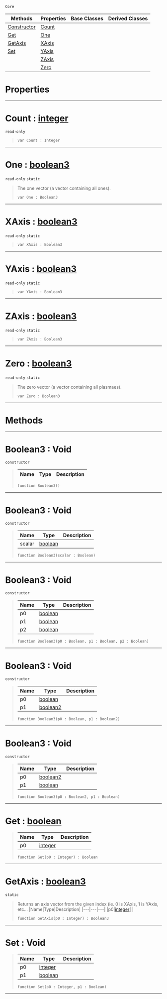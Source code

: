  `Core`

|Methods|Properties|Base Classes|Derived Classes|
|---|---|---|---|
|[ Constructor](https://plasmaengine.github.io/PlasmaDocs/Plasma1/C++/code_reference/lightning_base_types/boolean3.markdown#boolean3-void)|[ Count](https://plasmaengine.github.io/PlasmaDocs/Plasma1/C++/code_reference/lightning_base_types/boolean3.markdown#count-plasma-engine-docume)| | |
|[ Get](https://plasmaengine.github.io/PlasmaDocs/Plasma1/C++/code_reference/lightning_base_types/boolean3.markdown#get-plasma-engine-document)|[ One](https://plasmaengine.github.io/PlasmaDocs/Plasma1/C++/code_reference/lightning_base_types/boolean3.markdown#one-plasma-engine-document)| | |
|[ GetAxis](https://plasmaengine.github.io/PlasmaDocs/Plasma1/C++/code_reference/lightning_base_types/boolean3.markdown#getaxis-plasma-engine-docu)|[ XAxis](https://plasmaengine.github.io/PlasmaDocs/Plasma1/C++/code_reference/lightning_base_types/boolean3.markdown#xaxis-plasma-engine-docume)| | |
|[ Set](https://plasmaengine.github.io/PlasmaDocs/Plasma1/C++/code_reference/lightning_base_types/boolean3.markdown#set-void)|[ YAxis](https://plasmaengine.github.io/PlasmaDocs/Plasma1/C++/code_reference/lightning_base_types/boolean3.markdown#yaxis-plasma-engine-docume)| | |
| |[ ZAxis](https://plasmaengine.github.io/PlasmaDocs/Plasma1/C++/code_reference/lightning_base_types/boolean3.markdown#zaxis-plasma-engine-docume)| | |
| |[ Zero](https://plasmaengine.github.io/PlasmaDocs/Plasma1/C++/code_reference/lightning_base_types/boolean3.markdown#plasma-plasma-engine-documen)| | |


 #  Properties


---  
 #  Count : [integer](https://plasmaengine.github.io/PlasmaDocs/Plasma1/C++/code_reference/lightning_base_types/integer.markdown)

 `read-only`

> 
> ``` lang=cpp, name=Lightning
> var Count : Integer


---  
 #  One : [boolean3](https://plasmaengine.github.io/PlasmaDocs/Plasma1/C++/code_reference/lightning_base_types/boolean3.markdown)

 `read-only` `static`

> The one vector (a vector containing all ones).
> ``` lang=cpp, name=Lightning
> var One : Boolean3


---  
 #  XAxis : [boolean3](https://plasmaengine.github.io/PlasmaDocs/Plasma1/C++/code_reference/lightning_base_types/boolean3.markdown)

 `read-only` `static`

> 
> ``` lang=cpp, name=Lightning
> var XAxis : Boolean3


---  
 #  YAxis : [boolean3](https://plasmaengine.github.io/PlasmaDocs/Plasma1/C++/code_reference/lightning_base_types/boolean3.markdown)

 `read-only` `static`

> 
> ``` lang=cpp, name=Lightning
> var YAxis : Boolean3


---  
 #  ZAxis : [boolean3](https://plasmaengine.github.io/PlasmaDocs/Plasma1/C++/code_reference/lightning_base_types/boolean3.markdown)

 `read-only` `static`

> 
> ``` lang=cpp, name=Lightning
> var ZAxis : Boolean3


---  
 #  Zero : [boolean3](https://plasmaengine.github.io/PlasmaDocs/Plasma1/C++/code_reference/lightning_base_types/boolean3.markdown)

 `read-only` `static`

> The zero vector (a vector containing all plasmaes).
> ``` lang=cpp, name=Lightning
> var Zero : Boolean3


---  
 #  Methods


---  
 #  Boolean3 : Void

 `constructor`

> 
> |Name|Type|Description|
> |---|---|---|
> ``` lang=cpp, name=Lightning
> function Boolean3()
> ``` 


---  
 #  Boolean3 : Void

 `constructor`

> 
> |Name|Type|Description|
> |---|---|---|
> |scalar|[boolean](https://plasmaengine.github.io/PlasmaDocs/Plasma1/C++/code_reference/lightning_base_types/boolean.markdown)| |
> ``` lang=cpp, name=Lightning
> function Boolean3(scalar : Boolean)
> ``` 


---  
 #  Boolean3 : Void

 `constructor`

> 
> |Name|Type|Description|
> |---|---|---|
> |p0|[boolean](https://plasmaengine.github.io/PlasmaDocs/Plasma1/C++/code_reference/lightning_base_types/boolean.markdown)| |
> |p1|[boolean](https://plasmaengine.github.io/PlasmaDocs/Plasma1/C++/code_reference/lightning_base_types/boolean.markdown)| |
> |p2|[boolean](https://plasmaengine.github.io/PlasmaDocs/Plasma1/C++/code_reference/lightning_base_types/boolean.markdown)| |
> ``` lang=cpp, name=Lightning
> function Boolean3(p0 : Boolean, p1 : Boolean, p2 : Boolean)
> ``` 


---  
 #  Boolean3 : Void

 `constructor`

> 
> |Name|Type|Description|
> |---|---|---|
> |p0|[boolean](https://plasmaengine.github.io/PlasmaDocs/Plasma1/C++/code_reference/lightning_base_types/boolean.markdown)| |
> |p1|[boolean2](https://plasmaengine.github.io/PlasmaDocs/Plasma1/C++/code_reference/lightning_base_types/boolean2.markdown)| |
> ``` lang=cpp, name=Lightning
> function Boolean3(p0 : Boolean, p1 : Boolean2)
> ``` 


---  
 #  Boolean3 : Void

 `constructor`

> 
> |Name|Type|Description|
> |---|---|---|
> |p0|[boolean2](https://plasmaengine.github.io/PlasmaDocs/Plasma1/C++/code_reference/lightning_base_types/boolean2.markdown)| |
> |p1|[boolean](https://plasmaengine.github.io/PlasmaDocs/Plasma1/C++/code_reference/lightning_base_types/boolean.markdown)| |
> ``` lang=cpp, name=Lightning
> function Boolean3(p0 : Boolean2, p1 : Boolean)
> ``` 


---  
 #  Get : [boolean](https://plasmaengine.github.io/PlasmaDocs/Plasma1/C++/code_reference/lightning_base_types/boolean.markdown)

> 
> |Name|Type|Description|
> |---|---|---|
> |p0|[integer](https://plasmaengine.github.io/PlasmaDocs/Plasma1/C++/code_reference/lightning_base_types/integer.markdown)| |
> ``` lang=cpp, name=Lightning
> function Get(p0 : Integer) : Boolean
> ``` 


---  
 #  GetAxis : [boolean3](https://plasmaengine.github.io/PlasmaDocs/Plasma1/C++/code_reference/lightning_base_types/boolean3.markdown)

 `static`

> Returns an axis vector from the given index (ie. 0 is XAxis, 1 is YAxis, etc...
> |Name|Type|Description|
> |---|---|---|
> |p0|[integer](https://plasmaengine.github.io/PlasmaDocs/Plasma1/C++/code_reference/lightning_base_types/integer.markdown)| |
> ``` lang=cpp, name=Lightning
> function GetAxis(p0 : Integer) : Boolean3
> ``` 


---  
 #  Set : Void

> 
> |Name|Type|Description|
> |---|---|---|
> |p0|[integer](https://plasmaengine.github.io/PlasmaDocs/Plasma1/C++/code_reference/lightning_base_types/integer.markdown)| |
> |p1|[boolean](https://plasmaengine.github.io/PlasmaDocs/Plasma1/C++/code_reference/lightning_base_types/boolean.markdown)| |
> ``` lang=cpp, name=Lightning
> function Set(p0 : Integer, p1 : Boolean)
> ``` 


---  
 

 